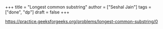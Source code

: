 +++
title = "Longest common substring"
author = ["Seshal Jain"]
tags = ["done", "dp"]
draft = false
+++

<https://practice.geeksforgeeks.org/problems/longest-common-substring/0>
